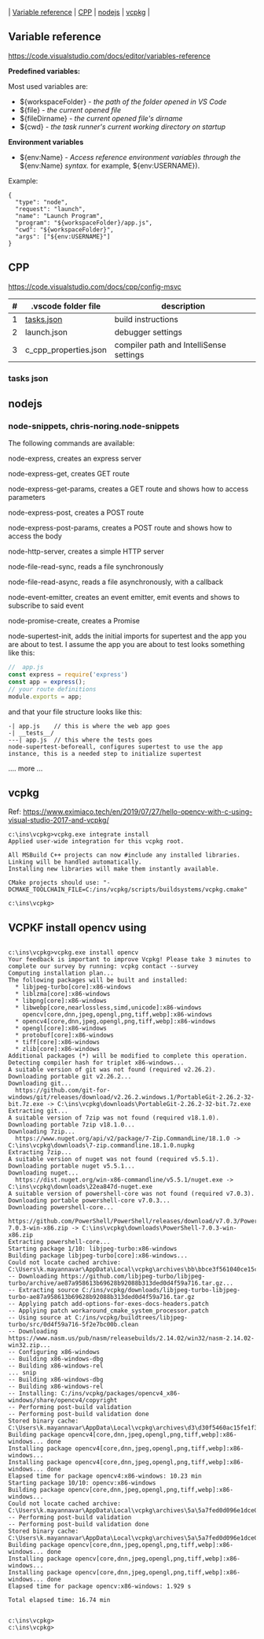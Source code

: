 | [Variable reference](#variable-reference) | [CPP](#cpp) | [nodejs](#nodejs) | [vcpkg](#vcpkg) |

## Variable reference

https://code.visualstudio.com/docs/editor/variables-reference

**Predefined variables:**

Most used variables are:

* ${workspaceFolder} - _the path of the folder opened in VS Code_
* ${file} - _the current opened file_
* ${fileDirname} - _the current opened file's dirname_
* ${cwd} - _the task runner's current working directory on startup_


**Environment variables**

* ${env:Name} - _Access reference environment variables through the_ ${env:Name} _syntax._
for example, ${env:USERNAME}).

Example:

```console
{
  "type": "node",
  "request": "launch",
  "name": "Launch Program",
  "program": "${workspaceFolder}/app.js",
  "cwd": "${workspaceFolder}",
  "args": ["${env:USERNAME}"]
}
```
## CPP

https://code.visualstudio.com/docs/cpp/config-msvc

|# | .vscode folder file | description|
|---|---|---|
|1| [tasks.json](#tasks-json) |build instructions |
|2| launch.json |debugger settings |
|3| c_cpp_properties.json | compiler path and IntelliSense settings|

### tasks json


## nodejs

### node-snippets, chris-noring.node-snippets

The following commands are available:

node-express, creates an express server

node-express-get, creates GET route

node-express-get-params, creates a GET route and shows how to access parameters

node-express-post, creates a POST route

node-express-post-params, creates a POST route and shows how to access the body

node-http-server, creates a simple HTTP server

node-file-read-sync, reads a file synchronously

node-file-read-async, reads a file asynchronously, with a callback

node-event-emitter, creates an event emitter, emit events and shows to subscribe to said event

node-promise-create, creates a Promise

node-supertest-init, adds the initial imports for supertest and the app you are about to test. I assume the app you are about to test looks something like this:
```js
//  app.js
const express = require('express')
const app = express();
// your route definitions
module.exports = app;
```
and that your file structure looks like this:

```
-| app.js    // this is where the web app goes
-| __tests__/
---| app.js  // this where the tests goes
node-supertest-beforeall, configures supertest to use the app instance, this is a needed step to initialize supertest
```

.... more ...


## vcpkg

Ref: https://www.eximiaco.tech/en/2019/07/27/hello-opencv-with-c-using-visual-studio-2017-and-vcpkg/
```console
c:\ins\vcpkg>vcpkg.exe integrate install
Applied user-wide integration for this vcpkg root.

All MSBuild C++ projects can now #include any installed libraries.
Linking will be handled automatically.
Installing new libraries will make them instantly available.

CMake projects should use: "-DCMAKE_TOOLCHAIN_FILE=C:/ins/vcpkg/scripts/buildsystems/vcpkg.cmake"

c:\ins\vcpkg>
```

## VCPKF install opencv using

```

c:\ins\vcpkg>vcpkg.exe install opencv
Your feedback is important to improve Vcpkg! Please take 3 minutes to complete our survey by running: vcpkg contact --survey
Computing installation plan...
The following packages will be built and installed:
  * libjpeg-turbo[core]:x86-windows
  * liblzma[core]:x86-windows
  * libpng[core]:x86-windows
  * libwebp[core,nearlossless,simd,unicode]:x86-windows
    opencv[core,dnn,jpeg,opengl,png,tiff,webp]:x86-windows
  * opencv4[core,dnn,jpeg,opengl,png,tiff,webp]:x86-windows
  * opengl[core]:x86-windows
  * protobuf[core]:x86-windows
  * tiff[core]:x86-windows
  * zlib[core]:x86-windows
Additional packages (*) will be modified to complete this operation.
Detecting compiler hash for triplet x86-windows...
A suitable version of git was not found (required v2.26.2). Downloading portable git v2.26.2...
Downloading git...
  https://github.com/git-for-windows/git/releases/download/v2.26.2.windows.1/PortableGit-2.26.2-32-bit.7z.exe -> C:\ins\vcpkg\downloads\PortableGit-2.26.2-32-bit.7z.exe
Extracting git...
A suitable version of 7zip was not found (required v18.1.0). Downloading portable 7zip v18.1.0...
Downloading 7zip...
  https://www.nuget.org/api/v2/package/7-Zip.CommandLine/18.1.0 -> C:\ins\vcpkg\downloads\7-zip.commandline.18.1.0.nupkg
Extracting 7zip...
A suitable version of nuget was not found (required v5.5.1). Downloading portable nuget v5.5.1...
Downloading nuget...
  https://dist.nuget.org/win-x86-commandline/v5.5.1/nuget.exe -> C:\ins\vcpkg\downloads\22ea847d-nuget.exe
A suitable version of powershell-core was not found (required v7.0.3). Downloading portable powershell-core v7.0.3...
Downloading powershell-core...
  https://github.com/PowerShell/PowerShell/releases/download/v7.0.3/PowerShell-7.0.3-win-x86.zip -> C:\ins\vcpkg\downloads\PowerShell-7.0.3-win-x86.zip
Extracting powershell-core...
Starting package 1/10: libjpeg-turbo:x86-windows
Building package libjpeg-turbo[core]:x86-windows...
Could not locate cached archive: C:\Users\k.mayannavar\AppData\Local\vcpkg\archives\bb\bbce3f561040ce15c0fc41a0b4f557f6062a7464.zip
-- Downloading https://github.com/libjpeg-turbo/libjpeg-turbo/archive/ae87a958613b69628b92088b313ded0d4f59a716.tar.gz...
-- Extracting source C:/ins/vcpkg/downloads/libjpeg-turbo-libjpeg-turbo-ae87a958613b69628b92088b313ded0d4f59a716.tar.gz
-- Applying patch add-options-for-exes-docs-headers.patch
-- Applying patch workaround_cmake_system_processor.patch
-- Using source at C:/ins/vcpkg/buildtrees/libjpeg-turbo/src/0d4f59a716-5f2e7bc00b.clean
-- Downloading https://www.nasm.us/pub/nasm/releasebuilds/2.14.02/win32/nasm-2.14.02-win32.zip...
-- Configuring x86-windows
-- Building x86-windows-dbg
-- Building x86-windows-rel
... snip
-- Building x86-windows-dbg
-- Building x86-windows-rel
-- Installing: C:/ins/vcpkg/packages/opencv4_x86-windows/share/opencv4/copyright
-- Performing post-build validation
-- Performing post-build validation done
Stored binary cache: C:\Users\k.mayannavar\AppData\Local\vcpkg\archives\d3\d30f5460ac15fe1f3eaa6b8bd4c6e050cbbfb25b.zip
Building package opencv4[core,dnn,jpeg,opengl,png,tiff,webp]:x86-windows... done
Installing package opencv4[core,dnn,jpeg,opengl,png,tiff,webp]:x86-windows...
Installing package opencv4[core,dnn,jpeg,opengl,png,tiff,webp]:x86-windows... done
Elapsed time for package opencv4:x86-windows: 10.23 min
Starting package 10/10: opencv:x86-windows
Building package opencv[core,dnn,jpeg,opengl,png,tiff,webp]:x86-windows...
Could not locate cached archive: C:\Users\k.mayannavar\AppData\Local\vcpkg\archives\5a\5a7fed0d096e1dce0470546a5095007b8ba9dbb6.zip
-- Performing post-build validation
-- Performing post-build validation done
Stored binary cache: C:\Users\k.mayannavar\AppData\Local\vcpkg\archives\5a\5a7fed0d096e1dce0470546a5095007b8ba9dbb6.zip
Building package opencv[core,dnn,jpeg,opengl,png,tiff,webp]:x86-windows... done
Installing package opencv[core,dnn,jpeg,opengl,png,tiff,webp]:x86-windows...
Installing package opencv[core,dnn,jpeg,opengl,png,tiff,webp]:x86-windows... done
Elapsed time for package opencv:x86-windows: 1.929 s

Total elapsed time: 16.74 min


c:\ins\vcpkg>
c:\ins\vcpkg>

```
